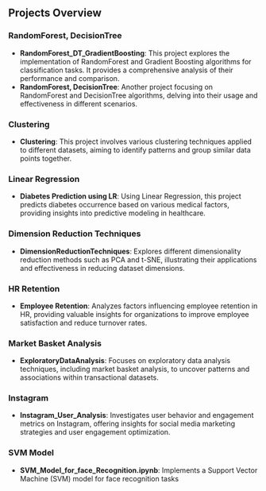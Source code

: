 
## Projects Overview

### RandomForest, DecisionTree
- **RandomForest_DT_GradientBoosting**: This project explores the implementation of RandomForest and Gradient Boosting algorithms for classification tasks. It provides a comprehensive analysis of their performance and comparison.
- **RandomForest, DecisionTree**: Another project focusing on RandomForest and DecisionTree algorithms, delving into their usage and effectiveness in different scenarios.

### Clustering
- **Clustering**: This project involves various clustering techniques applied to different datasets, aiming to identify patterns and group similar data points together.

### Linear Regression
- **Diabetes Prediction using LR**: Using Linear Regression, this project predicts diabetes occurrence based on various medical factors, providing insights into predictive modeling in healthcare.

### Dimension Reduction Techniques
- **DimensionReductionTechniques**: Explores different dimensionality reduction methods such as PCA and t-SNE, illustrating their applications and effectiveness in reducing dataset dimensions.

### HR Retention
- **Employee Retention**: Analyzes factors influencing employee retention in HR, providing valuable insights for organizations to improve employee satisfaction and reduce turnover rates.

### Market Basket Analysis
- **ExploratoryDataAnalysis**: Focuses on exploratory data analysis techniques, including market basket analysis, to uncover patterns and associations within transactional datasets.

### Instagram
- **Instagram_User_Analysis**: Investigates user behavior and engagement metrics on Instagram, offering insights for social media marketing strategies and user engagement optimization.

### SVM Model
- **SVM_Model_for_face_Recognition.ipynb**: Implements a Support Vector Machine (SVM) model for face recognition tasks


